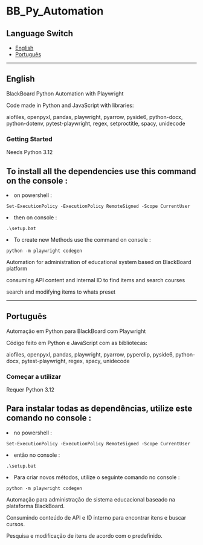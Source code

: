 # BB_Py_Automation

## Language Switch

- [English](#english)
- [Português](#português)

---

## English

BlackBoard Python Automation with Playwright

Code made in Python and JavaScript with libraries:

aiofiles,
openpyxl,
pandas,
playwright,
pyarrow,
pyside6,
python-docx,
python-dotenv,
pytest-playwright,
regex,
setproctitle,
spacy,
unidecode

### Getting Started

Needs Python 3.12

To install all the dependencies use this command on the console :
---

<li> on powershell : </li>

```
Set-ExecutionPolicy -ExecutionPolicy RemoteSigned -Scope CurrentUser
```

<li> then on console : </li>

```
.\setup.bat
```

<li> To create new Methods use the command on console : </li>

```
python -m playwright codegen
```

Automation for administration of educational system based on BlackBoard platform

consuming API content and internal ID to find items and search courses

search and modifying items to whats preset

---

## Português

Automação em Python para BlackBoard com Playwright

Código feito em Python e JavaScript com as bibliotecas:

aiofiles,
openpyxl,
pandas,
playwright,
pyarrow,
pyperclip,
pyside6,
python-docx,
pytest-playwright,
regex,
spacy,
unidecode

### Começar a utilizar

Requer Python 3.12

Para instalar todas as dependências, utilize este comando no console :
---

<li> no powershell :

```
Set-ExecutionPolicy -ExecutionPolicy RemoteSigned -Scope CurrentUser
```

<li> então no console :

```
.\setup.bat
```

<li> Para criar novos métodos, utilize o seguinte comando no console :

```
python -m playwright codegen
```

Automação para administração de sistema educacional baseado na plataforma BlackBoard.

Consumindo conteúdo de API e ID interno para encontrar itens e buscar cursos.

Pesquisa e modificação de itens de acordo com o predefinido.
